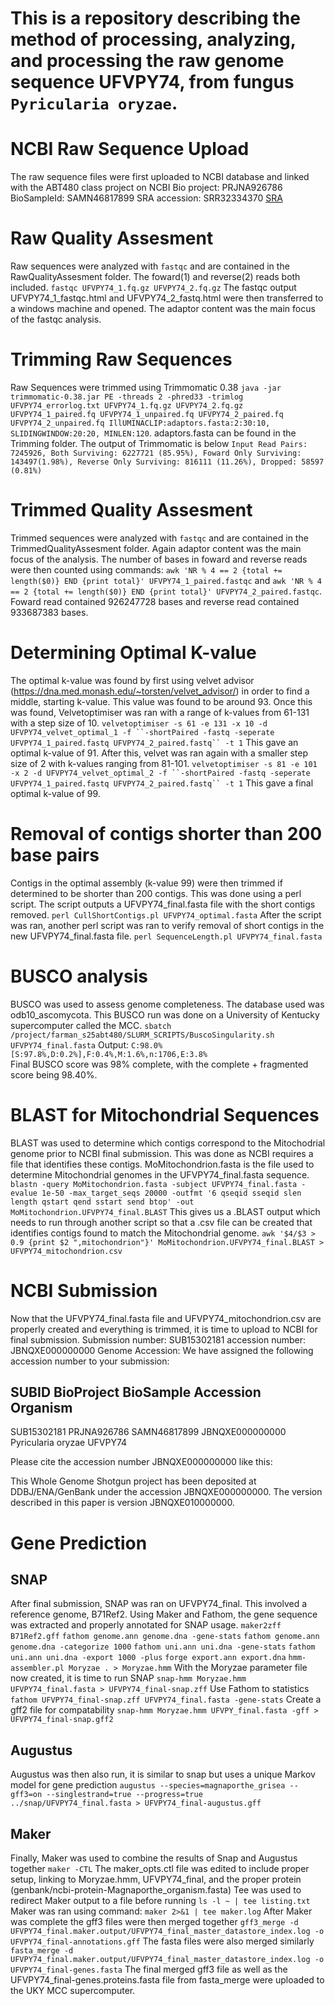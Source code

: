 # This is a repository describing the method of processing, analyzing, and processing the raw genome sequence UFVPY74, from fungus `Pyricularia oryzae`.


# NCBI Raw Sequence Upload
The raw sequence files were first uploaded to NCBI database and linked with the ABT480 class project on NCBI
Bio project: PRJNA926786
BioSampleId: SAMN46817899
SRA accession: SRR32334370
[SRA](https://www.ncbi.nlm.nih.gov/sra/SRR32334370)

# Raw Quality Assesment
Raw sequences were analyzed with `fastqc` and are contained in the RawQualityAssesment folder. The foward(1) and reverse(2) reads both included.
`fastqc UFVPY74_1.fq.gz UFVPY74_2.fq.gz`
The fastqc output UFVPY74_1_fastqc.html and UFVPY74_2_fastq.html were then transferred to a windows machine and opened. The adaptor content was the main focus of the fastqc analysis. 

# Trimming Raw Sequences
Raw Sequences were trimmed using Trimmomatic 0.38
`java -jar trimmomatic-0.38.jar PE -threads 2 -phred33 -trimlog UFVPY74_errorlog.txt UFVPY74_1.fq.gz UFVPY74_2.fq.gz UFVPY74_1_paired.fq UFVPY74_1_unpaired.fq UFVPY74_2_paired.fq UFVPY74_2_unpaired.fq IllUMINACLIP:adaptors.fasta:2:30:10, SLIDINGWINDOW:20:20, MINLEN:120`.
adaptors.fasta can be found in the Trimming folder.
The output of Trimmomatic is below
`Input Read Pairs: 7245926, Both Surviving: 6227721 (85.95%), Foward Only Surviving: 143497(1.98%), Reverse Only Surviving: 816111 (11.26%), Dropped: 58597 (0.81%)`

# Trimmed Quality Assesment
Trimmed sequences were analyzed with `fastqc` and are contained in the TrimmedQualityAssesment folder. Again adaptor content was the main focus of the analysis.
The number of bases in foward and reverse reads were then counted using commands: `awk 'NR % 4 == 2 {total += length($0)} END {print total}' UFVPY74_1_paired.fastqc` and `awk 'NR % 4 == 2 {total += length($0)} END {print total}' UFVPY74_2_paired.fastqc`. Foward read contained 926247728 bases and reverse read contained 933687383 bases.

# Determining Optimal K-value
The optimal k-value was found by first using velvet advisor (https://dna.med.monash.edu/~torsten/velvet_advisor/) in order to find a middle, starting k-value. 
This value was found to be around 93. Once this was found, Velvetoptimiser was ran with a range of k-values from 61-131 with a step size of 10. 
`velvetoptimiser -s 61 -e 131 -x 10 -d UFVPY74_velvet_optimal_1 -f ``-shortPaired -fastq -seperate UFVPY74_1_paired.fastq UFVPY74_2_paired.fastq`` -t 1`
This gave an optimal k-value of 91. After this, velvet was ran again with a smaller step size of 2 with k-values ranging from 81-101. 
`velvetoptimiser -s 81 -e 101 -x 2 -d UFVPY74_velvet_optimal_2 -f ``-shortPaired -fastq -seperate UFVPY74_1_paired.fastq UFVPY74_2_paired.fastq`` -t 1`
This gave a final optimal k-value of 99.

# Removal of contigs shorter than 200 base pairs
Contigs in the optimal assembly (k-value 99) were then trimmed if determined to be shorter than 200 contigs. This was done using a perl script. The script outputs a UFVPY74_final.fasta file with the short contigs removed. 
`perl CullShortContigs.pl UFVPY74_optimal.fasta`
After the script was ran, another perl script was ran to verify removal of short contigs in the new UFVPY74_final.fasta file.
`perl SequenceLength.pl UFVPY74_final.fasta`

# BUSCO analysis
BUSCO was used to assess genome completeness. The database used was odb10_ascomycota. This BUSCO run was done on a University of Kentucky supercomputer called the MCC. 
`sbatch /project/farman_s25abt480/SLURM_SCRIPTS/BuscoSingularity.sh UFVPY74_final.fasta`
Output:
`C:98.0%[S:97.8%,D:0.2%],F:0.4%,M:1.6%,n:1706,E:3.8%`  
Final BUSCO score was 98% complete, with the complete + fragmented score being 98.40%.

# BLAST for Mitochondrial Sequences
BLAST was used to determine which contigs correspond to the Mitochodrial genome prior to NCBI final submission. This was done as NCBI requires a file that identifies these contigs. MoMitochondrion.fasta is the file used to determine Mitochondrial genomes in the UFVPY74_final.fasta sequence.
`blastn -query MoMitochondrion.fasta -subject UFVPY74_final.fasta -evalue 1e-50 -max_target_seqs 20000 -outfmt '6 qseqid sseqid slen length qstart qend sstart send btop' -out MoMitochondrion.UFVPY74_final.BLAST`
This gives us a .BLAST output which needs to run through another script so that a .csv file can be created that identifies contigs found to match the Mitochondrial genome. 
`awk '$4/$3 > 0.9 {print $2 ",mitochondrion"}' MoMitochondrion.UFVPY74_final.BLAST > UFVPY74_mitochondrion.csv`

# NCBI Submission
Now that the UFVPY74_final.fasta file and UFVPY74_mitochondrion.csv are properly created and everything is trimmed, it is time to upload to NCBI for final submission.
Submission number: SUB15302181
accession number: JBNQXE000000000
Genome Accession:
We have assigned the following accession number to your submission:

SUBID           BioProject      BioSample       Accession       Organism
---------------------------------------------------
SUB15302181     PRJNA926786     SAMN46817899    JBNQXE000000000 Pyricularia oryzae UFVPY74

Please cite the accession number JBNQXE000000000 like this:

This Whole Genome Shotgun project has been deposited at DDBJ/ENA/GenBank
under the accession JBNQXE000000000. The version described
in this paper is version JBNQXE010000000.

# Gene Prediction
## SNAP
After final submission, SNAP was ran on UFVPY74_final. This involved a reference genome, B71Ref2. Using Maker and Fathom, the gene sequence was extracted and properly annotated for SNAP usage. 
`maker2zff B71Ref2.gff`
`fathom genome.ann genome.dna -gene-stats`
`fathom genome.ann genome.dna -categorize 1000`
`fathom uni.ann uni.dna -gene-stats`
`fathom uni.ann uni.dna -export 1000 -plus`
`forge export.ann export.dna`
`hmm-assembler.pl Moryzae . > Moryzae.hmm`
With the Moryzae parameter file now created, it is time to run SNAP
`snap-hmm Moryzae.hmm UFVPY74_final.fasta > UFVPY74_final-snap.zff`
Use Fathom to statistics
`fathom UFVPY74_final-snap.zff UFVPY74_final.fasta -gene-stats`
Create a gff2 file for compatability
`snap-hmm Moryzae.hmm UFVPY_final.fasta -gff > UFVPY74_final-snap.gff2`
## Augustus
Augustus was then also run, it is similar to snap but uses a unique Markov model for gene prediction
`augustus --species=magnaporthe_grisea --gff3=on --singlestrand=true --progress=true ../snap/UFVPY74_final.fasta > UFVPY74_final-augustus.gff`
## Maker
Finally, Maker was used to combine the results of Snap and Augustus together
`maker -CTL`
The maker_opts.ctl file was edited to include proper setup, linking to Moryzae.hmm, UFVPY74_final, and the proper protein (genbank/ncbi-protein-Magnaporthe_organism.fasta)
Tee was used to redirect Maker output to a file before running
`ls -l ~ | tee listing.txt`
Maker was ran using command:
`maker 2>&1 | tee maker.log`
After Maker was complete the gff3 files were then merged together
`gff3_merge -d UFVPY74_final.maker.output/UFVPY74_final_master_datastore_index.log -o UFVPY74_final-annotations.gff`
The fasta files were also merged similarly
`fasta_merge -d UFVPY74_final.maker.output/UFVPY74_final_master_datastore_index.log -o UFVPY74_final-genes.fasta`
The final merged gff3 file as well as the UFVPY74_final-genes.proteins.fasta file from fasta_merge were uploaded to the UKY MCC supercomputer.











